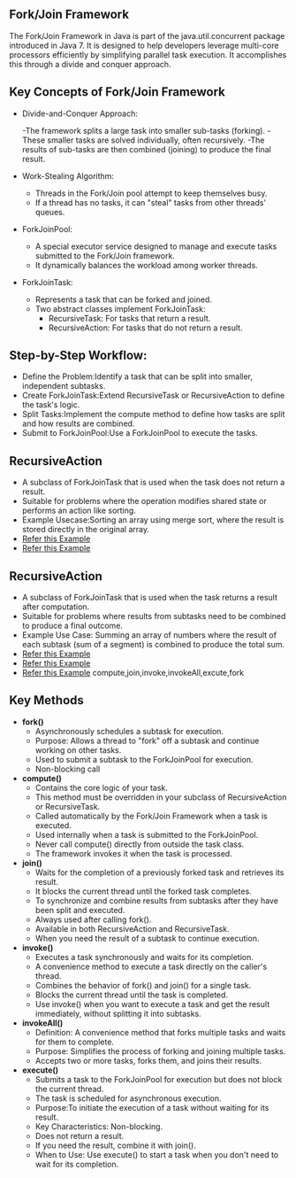 ## Fork/Join Framework

The Fork/Join Framework in Java is part of the java.util.concurrent package introduced in Java 7. It is designed to help developers leverage multi-core processors efficiently by simplifying parallel task execution. It accomplishes this through a divide and conquer approach.
## Key Concepts of Fork/Join Framework
- Divide-and-Conquer Approach:

  -The framework splits a large task into smaller sub-tasks (forking).
  -These smaller tasks are solved individually, often recursively.
  -The results of sub-tasks are then combined (joining) to produce the final result.
- Work-Stealing Algorithm:

  - Threads in the Fork/Join pool attempt to keep themselves busy.
  - If a thread has no tasks, it can "steal" tasks from other threads' queues.
- ForkJoinPool:

  - A special executor service designed to manage and execute tasks submitted to the Fork/Join framework.
  - It dynamically balances the workload among worker threads.
- ForkJoinTask:

  - Represents a task that can be forked and joined.
  - Two abstract classes implement ForkJoinTask:
    - RecursiveTask: For tasks that return a result.
    - RecursiveAction: For tasks that do not return a result.
## Step-by-Step Workflow:
- Define the Problem:Identify a task that can be split into smaller, independent subtasks.
- Create ForkJoinTask:Extend RecursiveTask or RecursiveAction to define the task's logic.
- Split Tasks:Implement the compute method to define how tasks are split and how results are combined.
- Submit to ForkJoinPool:Use a ForkJoinPool to execute the tasks.
## RecursiveAction
- A subclass of ForkJoinTask that is used when the task does not return a result.
- Suitable for problems where the operation modifies shared state or performs an action like sorting.
- Example Usecase:Sorting an array using merge sort, where the result is stored directly in the original array.
- [Refer this Example](../multithreading/forkjoinframework/PrintIntegersRecuriveAction.java)
- [Refer this Example](../multithreading/forkjoinframework/RecursiveActionExample.java)
## RecursiveAction
- A subclass of ForkJoinTask that is used when the task returns a result after computation.
- Suitable for problems where results from subtasks need to be combined to produce a final outcome.
- Example Use Case: Summing an array of numbers where the result of each subtask (sum of a segment) is combined to produce the total sum.
- [Refer this Example](../multithreading/forkjoinframework/RecursiveTaskExample.java)
- [Refer this Example](../multithreading/forkjoinframework/FibnocciTaskExample.java)
- [Refer this Example](../multithreading/forkjoinframework/MaximumFindingProblem.java)
compute,join,invoke,invokeAll,excute,fork
## Key Methods
- **fork()**
  - Asynchronously schedules a subtask for execution.
  - Purpose: Allows a thread to "fork" off a subtask and continue working on other tasks.
  - Used to submit a subtask to the ForkJoinPool for execution.
  - Non-blocking call
- **compute()**
  - Contains the core logic of your task.
  - This method must be overridden in your subclass of RecursiveAction or RecursiveTask.
  - Called automatically by the Fork/Join Framework when a task is executed.
  - Used internally when a task is submitted to the ForkJoinPool.
  - Never call compute() directly from outside the task class.
  - The framework invokes it when the task is processed.
- **join()**
  - Waits for the completion of a previously forked task and retrieves its result.
  - It blocks the current thread until the forked task completes.
  - To synchronize and combine results from subtasks after they have been split and executed.
  - Always used after calling fork().
  - Available in both RecursiveAction and RecursiveTask.
  - When you need the result of a subtask to continue execution.
-  **invoke()**
    -  Executes a task synchronously and waits for its completion.
    -  A convenience method to execute a task directly on the caller's thread.
    -  Combines the behavior of fork() and join() for a single task.
    - Blocks the current thread until the task is completed.
    - Use invoke() when you want to execute a task and get the result immediately, without splitting it into subtasks.
- **invokeAll()**
  - Definition: A convenience method that forks multiple tasks and waits for them to complete.
  - Purpose: Simplifies the process of forking and joining multiple tasks.
  - Accepts two or more tasks, forks them, and joins their results.
- **execute()**
  - Submits a task to the ForkJoinPool for execution but does not block the current thread.
  - The task is scheduled for asynchronous execution.
  - Purpose:To initiate the execution of a task without waiting for its result.
  - Key Characteristics: Non-blocking.
  - Does not return a result.
  - If you need the result, combine it with join().
  - When to Use: Use execute() to start a task when you don't need to wait for its completion.




   
    
